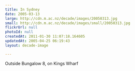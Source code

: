 ```yaml
---
title: In Sydney
date: 2005-03-13
large: http://cdn.m.ac.nz/decade/images/20050313.jpg
small: http://cdn.m.ac.nz/decade/images/small/20050313.jpg
flickrUrl: null
photoId: null
createdAt: 2011-01-30 11:07:18.164605
updatedAt: 2005-04-25 06:19:43
layout: decade-image

---
```

Outside Bungalow 8, on Kings Wharf
